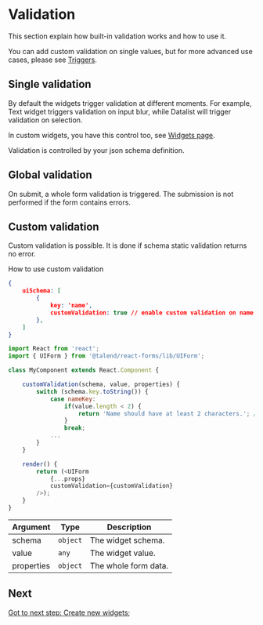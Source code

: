 # Validation

This section explain how built-in validation works and how to use it.

You can add custom validation on single values, but for more advanced use cases, please see [Triggers](./triggers.md).

## Single validation

By default the widgets trigger validation at different moments.
For example, Text widget triggers validation on input blur, while Datalist will trigger validation on selection.

In custom widgets, you have this control too, see [Widgets page](./widgets.md).

Validation is controlled by your json schema definition.

## Global validation

On submit, a whole form validation is triggered. The submission is not performed if the form contains errors.

## Custom validation

Custom validation is possible. It is done if schema static validation returns no error.

How to use custom validation

```json
{
    uiSchema: [
        {
            key: 'name',
            customValidation: true // enable custom validation on name value
        },
    ]
}
```

```javascript
import React from 'react';
import { UIForm } from '@talend/react-forms/lib/UIForm';

class MyComponent extends React.Component {

	customValidation(schema, value, properties) {
        switch (schema.key.toString()) {
            case nameKey:
                if(value.length < 2) {
                    return 'Name should have at least 2 characters.'; // returns the error message
                }
                break;
            ...
        }
	}

	render() {
		return (<UIForm
		    {...props}
            customValidation={customValidation}
		/>);
	}
}
```

| Argument | Type | Description |
|---|---|---|
| schema | `object` | The widget schema. |
| value | `any` | The widget value. |
| properties | `object` | The whole form data. |


## Next

[Got to next step: Create new widgets](./widgets.md);
